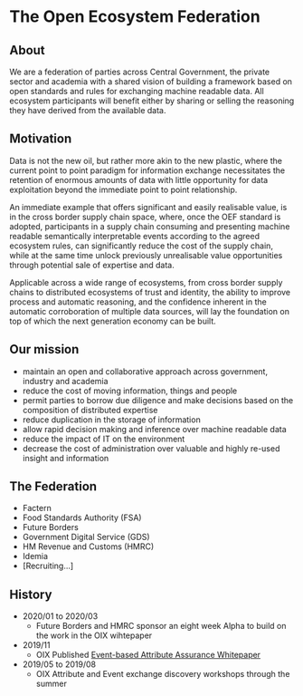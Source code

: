 # The Open Ecosystem Federation

## About

We are a federation of parties across Central Government, the private sector and academia with a shared vision of building a framework based on open standards and rules for exchanging machine readable data.  All ecosystem participants will benefit either by sharing or selling the reasoning they have derived from the available data. 

## Motivation

Data is not the new oil, but rather more akin to the new plastic, where the current point to point paradigm for information exchange necessitates the retention of enormous amounts of data with little opportunity for data exploitation beyond the immediate point to point relationship.  

An immediate example that offers significant and easily realisable value, is in the cross border supply chain space, where, once the OEF standard is adopted, participants in a supply chain consuming and presenting machine readable semantically interpretable events according to the agreed ecosystem rules, can significantly reduce the cost of the supply chain, while at the same time unlock previously unrealisable value opportunities through potential sale of expertise and data.  

Applicable across a wide range of ecosystems, from cross border supply chains to distributed ecosystems of trust and identity, the ability to improve process and automatic reasoning, and the confidence inherent in the automatic corroboration of multiple data sources, will lay the foundation on top of which the next generation economy can be built. 


## Our mission

- maintain an open and collaborative approach across government, industry and academia
- reduce the cost of moving information, things and people
- permit parties to borrow due diligence and make decisions based on the composition of distributed expertise
- reduce duplication in the storage of information
- allow rapid decision making and inference over machine readable data
- reduce the impact of IT on the environment
- decrease the cost of administration over valuable and highly re-used insight and information

## The Federation

- Factern
- Food Standards Authority (FSA)
- Future Borders
- Government Digital Service (GDS)
- HM Revenue and Customs (HMRC)
- Idemia
- [Recruiting...]

## History

- 2020/01 to 2020/03
  - Future Borders and HMRC sponsor an eight week Alpha to build on the work in the OIX wihtepaper
- 2019/11
  - OIX Published [Event-based Attribute Assurance Whitepaper](https://openidentityexchange.org/wp-content/uploads/2019/11/191101-Building-a-Trusted-Environment-Whitepaper-FINAL.pdf)
- 2019/05 to 2019/08
  - OIX Attribute and Event exchange discovery workshops through the summer
